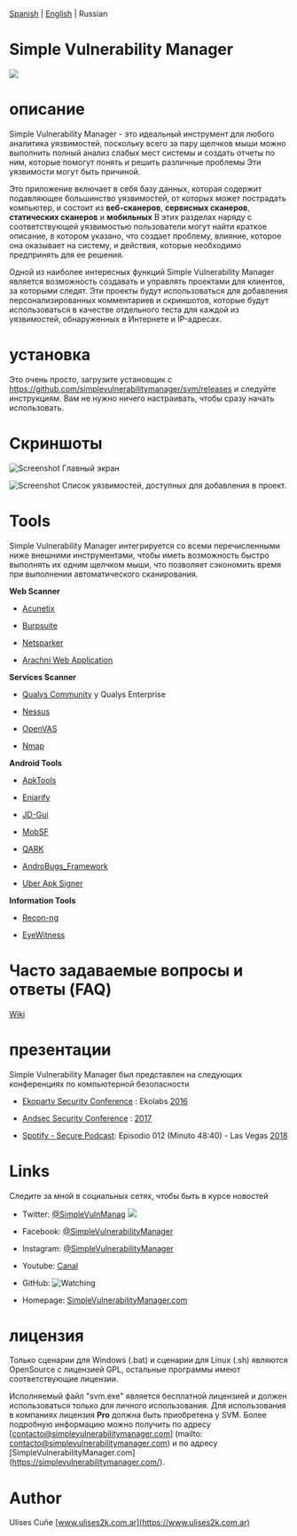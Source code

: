 [Spanish](README.md) | [English](README_en.md) | Russian

# Simple Vulnerability Manager

[![](https://img.shields.io/github/release/simplevulnerabilitymanager/svm.svg)](https://github.com/simplevulnerabilitymanager/svm/releases/tag/v2.1.0)


# описание
Simple Vulnerability Manager - это идеальный инструмент для любого аналитика уязвимостей, поскольку всего за пару щелчков мыши можно выполнить полный анализ слабых мест системы и создать отчеты по ним, которые помогут понять и решить различные проблемы Эти уязвимости могут быть причиной.


Это приложение включает в себя базу данных, которая содержит подавляющее большинство уязвимостей, от которых может пострадать компьютер, и состоит из **веб-сканеров**, **сервисных сканеров**, **статических сканеров** и **мобильных** В этих разделах наряду с соответствующей уязвимостью пользователи могут найти краткое описание, в котором указано, что создает проблему, влияние, которое она оказывает на систему, и действия, которые необходимо предпринять для ее решения.


Одной из наиболее интересных функций Simple Vulnerability Manager является возможность создавать и управлять проектами для клиентов, за которыми следят. Эти проекты будут использоваться для добавления персонализированных комментариев и скриншотов, которые будут использоваться в качестве отдельного теста для каждой из уязвимостей, обнаруженных в Интернете и IP-адресах.


# установка
Это очень просто, загрузите установщик с https://github.com/simplevulnerabilitymanager/svm/releases и следуйте инструкциям. Вам не нужно ничего настраивать, чтобы сразу начать использовать.


# Скриншоты

![Screenshot](svm_screenshot1.png)
Главный экран

![Screenshot](svm_screenshot2.png)
Список уязвимостей, доступных для добавления в проект.


# Tools

Simple Vulnerability Manager интегрируется со всеми перечисленными ниже внешними инструментами, чтобы иметь возможность быстро выполнять их одним щелчком мыши, что позволяет сэкономить время при выполнении автоматического сканирования.

**Web Scanner**

* [Acunetix](https://www.acunetix.com/)

* [Burpsuite](https://portswigger.net/burp)

* [Netsparker](https://www.netsparker.com/)

* [Arachni Web Application](https://www.arachni-scanner.com/)

**Services Scanner**

* [Qualys Community](https://www.qualys.com/community-edition/) y Qualys Enterprise

* [Nessus](https://www.tenable.com/products/nessus/nessus-professional)

* [OpenVAS](http://www.openvas.org/)

* [Nmap](https://nmap.org/)

**Android Tools**

* [ApkTools](https://ibotpeaches.github.io/Apktool/)

* [Enjarify](https://github.com/google/enjarify)

* [JD-Gui](http://jd.benow.ca/)

* [MobSF](https://github.com/MobSF/Mobile-Security-Framework-MobSF)

* [QARK](https://github.com/linkedin/qark)

* [AndroBugs_Framework](https://github.com/AndroBugs/AndroBugs_Framework)

* [Uber Apk Signer](https://github.com/patrickfav/uber-apk-signer)

**Information Tools**

* [Recon-ng](https://bitbucket.org/LaNMaSteR53/recon-ng)

* [EyeWitness](https://github.com/ChrisTruncer/EyeWitness)

# Часто задаваемые вопросы и ответы (FAQ)

[Wiki](https://github.com/simplevulnerabilitymanager/svm/wiki)

# презентации

Simple Vulnerability Manager был представлен на следующих конференциях по компьютерной безопасности

* [Ekoparty Security Conference](https://www.ekoparty.org) : Ekolabs [2016](https://twitter.com/SimpleVulnManag/status/792072988204134402)

* [Andsec Security Conference](https://www.andsec.org) : [2017](https://twitter.com/SimpleVulnManag/status/871576216112963586)

* [Spotify - Secure Podcast](https://open.spotify.com/episode/76DLj25Z3gWWFnfTlbpNrN): Episodio 012 (Minuto 48:40) - Las Vegas [2018](https://open.spotify.com/episode/76DLj25Z3gWWFnfTlbpNrN)


# Links

Следите за мной в социальных сетях, чтобы быть в курсе новостей

* Twitter: [@SimpleVulnManag](https://twitter.com/SimpleVulnManag) [![](https://img.shields.io/twitter/follow/SimpleVulnManag.svg?label=Follow&style=social)](https://twitter.com/SimpleVulnManag)

* Facebook: [@SimpleVulnerabilityManager](https://www.facebook.com/simplevulnerabilitymanager)

* Instagram: [@SimpleVulnerabilityManager](https://www.instagram.com/simplevulnerabilitymanager/)

* Youtube: [Canal](https://www.youtube.com/channel/UCDXH-m2SqQsnb91UUsQxlrQ?view_as=subscriber)

* GitHub: ![Watching](watch_git.jpg)

* Homepage: [SimpleVulnerabilityManager.com](https://simplevulnerabilitymanager.com/)


# лицензия
Только сценарии для Windows (.bat) и сценарии для Linux (.sh) являются OpenSource с лицензией GPL, остальные программы имеют соответствующие лицензии.

Исполняемый файл "svm.exe" является бесплатной лицензией и должен использоваться только для личного использования. Для использования в компаниях лицензия **Pro** должна быть приобретена у SVM. Более подробную информацию можно получить по адресу [contacto@simplevulnerabilitymanager.com] (mailto: contacto@simplevulnerabilitymanager.com) и по адресу [SimpleVulnerabilityManager.com] (https://simplevulnerabilitymanager.com/).

# Author
Ulises Cuñe [www.ulises2k.com.ar](https://www.ulises2k.com.ar)


